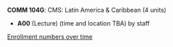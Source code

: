 **COMM 104G**: CMS: Latin America & Caribbean (4 units)

- **A00** (Lecture) (time and location TBA) by staff

[Enrollment numbers over time](./COMM104G.tsv)
